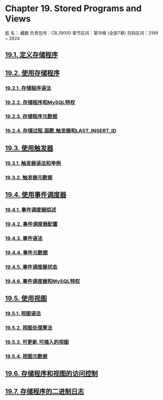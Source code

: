 # Chapter 19. Stored Programs and Views

姓 名：  藏鹏
负责包号：CB_19000
章节区间：第19章 (全部7章)
页码区间：3199 ~ 2624

## [19.1. 定义存储程序](./19.1.0_Defining_Stored_Programs.md)
## [19.2. 使用存储程序](./19.2.0_Using_Stored_Routines.md)
### [19.2.1. 存储程序语法](./19.2.1_Stored_Routine_Syntax.md)
### [19.2.2. 存储程序和MySQL特权](./19.2.2_Stored_Routines_and_MySQL_Privileges.md)
### [19.2.3. 存储程序元数据](./19.2.3_Stored_Routine_Metadata.md)
### [19.2.4. 存储过程,函数,触发器和LAST_INSERT_ID](./19.2.4_Stored_Procedures_Functions_Triggers_and_LAST_INSERT_ID.md)
## [19.3. 使用触发器](./19.3.0_Using_Triggers.md)
### [19.3.1. 触发器语法和举例](./19.3.1_Trigger_Syntax_and_Examples.md)
### [19.3.2. 触发器元数据](./19.3.2_Trigger_Metadata.md)
## [19.4. 使用事件调度器](./19.4.0_Using_the_Event_Scheduler.md)
### [19.4.1. 事件调度器综述](./19.4.1_Event_Scheduler_Overview.md)
### [19.4.2. 事件调度器配置](./19.4.2_Event_Scheduler_Configuration.md)
### [19.4.3. 事件语法](./19.4.3_Event_Syntax.md)
### [19.4.4. 事件元数据](./19.4.4_Event_Metadata.md)
### [19.4.5. 事件调度器状态	](./19.4.5_Event_Scheduler_Status.md)
### [19.4.6. 事件调度器和MySQL特权](./19.4.6_The_Event_Scheduler_and_MySQL_Privileges.md)
## [19.5. 使用视图](./19.5.0_Using_Views.md)
### [19.5.1. 视图语法](./19.5.1_View_Syntax.md)
### [19.5.2. 视图处理算法](./19.5.2_View_Processing_Algorithms.md)
### [19.5.3. 可更新,可插入的视图](./19.5.3_Updatable_and_Insertable_Views.md)
### [19.5.4. 视图元数据](./19.5.4_View_Metadata.md)
## [19.6. 存储程序和视图的访问控制](./19.6.0_Access_Control_for_Stored_Programs_and_Views.md)
## [19.7. 存储程序的二进制日志](./19.7.0_Binary_Logging_of_Stored_Programs.md)